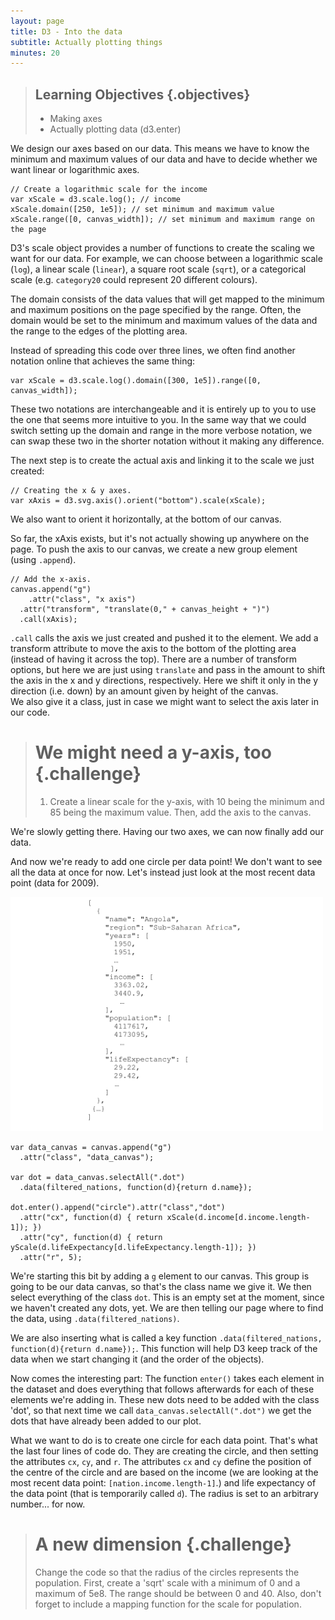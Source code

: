 ```yaml
---
layout: page
title: D3 - Into the data
subtitle: Actually plotting things
minutes: 20
---
```


> ## Learning Objectives {.objectives}
> 
> * Making axes
> * Actually plotting data (d3.enter)


We design our axes based on our data. This means we have to know the minimum and 
maximum values of our data and have to decide whether we want linear or logarithmic
axes.


~~~{.js}
// Create a logarithmic scale for the income 
var xScale = d3.scale.log(); // income
xScale.domain([250, 1e5]); // set minimum and maximum value
xScale.range([0, canvas_width]); // set minimum and maximum range on the page
~~~

D3's scale object provides a number of functions to create the scaling we want 
for our data. For example, we can choose between a logarithmic scale (`log`), a 
linear scale (`linear`), a square root scale (`sqrt`), or a categorical scale 
(e.g. `category20` could represent 20 different colours).

The domain consists of the data values that will get mapped to the minimum and maximum positions on the page specified by the range. Often, the domain would be set to the minimum and maximum values of the data and the range to the edges of the plotting area. 


Instead of spreading this code over three lines, we often find another notation 
online that achieves the same thing:

~~~{.js}
var xScale = d3.scale.log().domain([300, 1e5]).range([0, canvas_width]);  
~~~

These two notations are interchangeable and it is entirely up to you to use the 
one that seems more intuitive to you. 
In the same way that we could switch setting up the domain and range in the more 
verbose notation, we can swap these two in the shorter notation without it making 
any difference. 

The next step is to create the actual axis and linking it to the scale we just 
created:

~~~{.js}
// Creating the x & y axes.
var xAxis = d3.svg.axis().orient("bottom").scale(xScale);
~~~

We also want to orient it horizontally, at the bottom of our canvas.

So far, the xAxis exists, but it's not actually showing up anywhere on the page.
To push the axis to our canvas, we create a new group element (using `.append`).

~~~{.js}
// Add the x-axis.
canvas.append("g")
	.attr("class", "x axis")
  .attr("transform", "translate(0," + canvas_height + ")")
  .call(xAxis);
~~~

`.call` calls the axis we just created and pushed it to the element.
We add a transform attribute to move the axis to the bottom of the plotting area (instead of having it across the top). There are a number of transform options, but here we are just using `translate` and pass in the amount to shift the axis in the x and y directions, respectively. Here we shift it only in the y direction (i.e. down) by an amount given by height of the canvas.  
We also give it a class, just in case we might want to select the axis later in our code.

> # We might need a y-axis, too {.challenge}
> 1. Create a linear scale for the y-axis, with 10 being the minimum and 85 being the maximum value. Then, add the axis to the canvas.

We're slowly getting there. Having our two axes, we can now finally add our data. 

And now we're ready to add one circle per data point! 
We don't want to see all the data at once for now. Let's instead just look at the 
most recent data point (data for 2009).

<img src="img/data_structure.png" alt="data structure" width="500" />


~~~{.js}
var data_canvas = canvas.append("g")
  .attr("class", "data_canvas");
      
var dot = data_canvas.selectAll(".dot")
  .data(filtered_nations, function(d){return d.name});

dot.enter().append("circle").attr("class","dot")
  .attr("cx", function(d) { return xScale(d.income[d.income.length-1]); }) 
  .attr("cy", function(d) { return yScale(d.lifeExpectancy[d.lifeExpectancy.length-1]); })
  .attr("r", 5);
~~~

We're starting this bit by adding a `g` element to our canvas.
This group is going to be our data canvas, so that's the class name we give it.
We then select everything of the class `dot`. This is an empty set at the moment,
since we haven't created any dots, yet.
We are then telling our page where to find the data, using `.data(filtered_nations)`.

We are also inserting what is called a key function `.data(filtered_nations, function(d){return d.name});`. This function will help D3 keep track of the data when we start changing it (and the order of the objects).

Now comes the interesting part:
The function `enter()` takes each element in the dataset and does everything that follows afterwards for each of these elements we're adding in. These new dots need to be added with the class 'dot', so that next time we call `data_canvas.selectAll(".dot")` we get the dots that have already been added to our plot.

What we want to do is to create one circle for each data point. That's
what the last four lines of code do. They are creating the circle, and then setting 
the attributes `cx`, `cy`, and `r`. 
The attributes `cx` and `cy` define the position of the centre of the circle and are based on the income (we are looking at the most recent data point: `[nation.income.length-1]`.) and life expectancy of the data point (that is temporarily called `d`). The radius is set to an 
arbitrary number... for now.


> # A new dimension {.challenge}
> Change the code so that the radius of the circles represents the population. First, create a 'sqrt' scale with a minimum of 0 and a maximum of 5e8. The range should be between 0 and 40. Also, don't forget to include a mapping function for the scale for population. 
